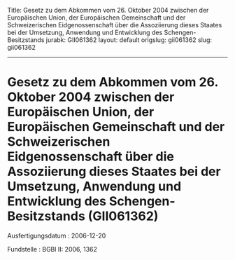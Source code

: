 Title: Gesetz zu dem Abkommen vom 26. Oktober 2004 zwischen der Europäischen Union,
  der Europäischen Gemeinschaft und der Schweizerischen Eidgenossenschaft über die
  Assoziierung dieses Staates bei der Umsetzung, Anwendung und Entwicklung des Schengen-Besitzstands
jurabk: GII061362
layout: default
origslug: gii061362
slug: gii061362

---

# Gesetz zu dem Abkommen vom 26. Oktober 2004 zwischen der Europäischen Union, der Europäischen Gemeinschaft und der Schweizerischen Eidgenossenschaft über die Assoziierung dieses Staates bei der Umsetzung, Anwendung und Entwicklung des Schengen-Besitzstands (GII061362)

Ausfertigungsdatum
:   2006-12-20

Fundstelle
:   BGBl II: 2006, 1362

